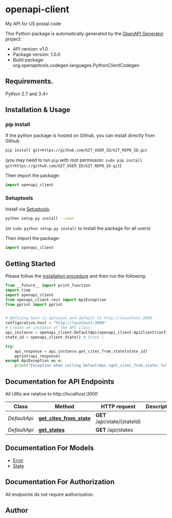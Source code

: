 # openapi-client
My API for US postal code

This Python package is automatically generated by the [OpenAPI Generator](https://openapi-generator.tech) project:

- API version: v1.0
- Package version: 1.0.0
- Build package: org.openapitools.codegen.languages.PythonClientCodegen

## Requirements.

Python 2.7 and 3.4+

## Installation & Usage
### pip install

If the python package is hosted on Github, you can install directly from Github

```sh
pip install git+https://github.com/GIT_USER_ID/GIT_REPO_ID.git
```
(you may need to run `pip` with root permission: `sudo pip install git+https://github.com/GIT_USER_ID/GIT_REPO_ID.git`)

Then import the package:
```python
import openapi_client 
```

### Setuptools

Install via [Setuptools](http://pypi.python.org/pypi/setuptools).

```sh
python setup.py install --user
```
(or `sudo python setup.py install` to install the package for all users)

Then import the package:
```python
import openapi_client
```

## Getting Started

Please follow the [installation procedure](#installation--usage) and then run the following:

```python
from __future__ import print_function
import time
import openapi_client
from openapi_client.rest import ApiException
from pprint import pprint


# Defining host is optional and default to http://localhost:3000
configuration.host = "http://localhost:3000"
# Create an instance of the API class
api_instance = openapi_client.DefaultApi(openapi_client.ApiClient(configuration))
state_id = openapi_client.State() # State | 

try:
    api_response = api_instance.get_cites_from_state(state_id)
    pprint(api_response)
except ApiException as e:
    print("Exception when calling DefaultApi->get_cites_from_state: %s\n" % e)

```

## Documentation for API Endpoints

All URIs are relative to *http://localhost:3000*

Class | Method | HTTP request | Description
------------ | ------------- | ------------- | -------------
*DefaultApi* | [**get_cites_from_state**](docs/DefaultApi.md#get_cites_from_state) | **GET** /api/state/{stateId} | 
*DefaultApi* | [**get_states**](docs/DefaultApi.md#get_states) | **GET** /api/states | 


## Documentation For Models

 - [Error](docs/Error.md)
 - [State](docs/State.md)


## Documentation For Authorization

 All endpoints do not require authorization.

## Author




